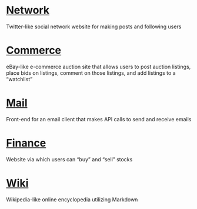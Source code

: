 # [Network](https://github.com/jsushman/network)

Twitter-like social network website for making posts and following users

# [Commerce](https://github.com/jsushman/commerce)

eBay-like e-commerce auction site that allows users to post auction listings, place bids on listings, comment on those listings, and add listings to a “watchlist”

# [Mail](https://github.com/jsushman/mail)

Front-end for an email client that makes API calls to send and receive emails

# [Finance](https://github.com/jsushman/finance)

Website via which users can “buy” and “sell” stocks

# [Wiki](https://github.com/jsushman/wiki)

Wikipedia-like online encyclopedia utilizing Markdown 

